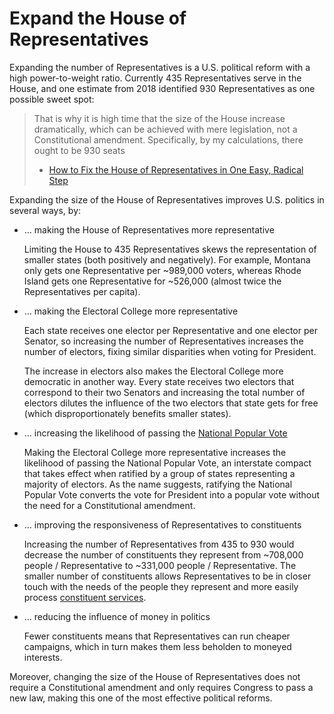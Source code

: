 # Expand the House of Representatives

Expanding the number of Representatives is a U.S. political reform with a high
power-to-weight ratio.  Currently 435 Representatives serve in the House, and
one estimate from 2018 identified 930 Representatives as one possible sweet
spot:

> That is why it is high time that the size of the House increase dramatically,
> which can be achieved with mere legislation, not a Constitutional amendment.
> Specifically, by my calculations, there ought to be 930 seats
>
> * [How to Fix the House of Representatives in One Easy, Radical Step][fix-the-house]

Expanding the size of the House of Representatives improves U.S. politics in
several ways, by:

* … making the House of Representatives more representative

  Limiting the House to 435 Representatives skews the representation of smaller
  states (both positively and negatively).  For example, Montana only gets one
  Representative per ~989,000 voters, whereas Rhode Island gets one
  Representative for ~526,000 (almost twice the Representatives per capita).

* … making the Electoral College more representative

  Each state receives one elector per Representative and one elector per
  Senator, so increasing the number of Representatives increases the number of
  electors, fixing similar disparities when voting for President.

  The increase in electors also makes the Electoral College more democratic in
  another way.  Every state receives two electors that correspond to their two
  Senators and increasing the total number of electors dilutes the influence
  of the two electors that state gets for free (which disproportionately
  benefits smaller states).

* … increasing the likelihood of passing the [National Popular Vote][popular-vote]

  Making the Electoral College more representative increases the likelihood
  of passing the National Popular Vote, an interstate compact that takes
  effect when ratified by a group of states representing a majority of electors.
  As the name suggests, ratifying the National Popular Vote converts the vote
  for President into a popular vote without the need for a Constitutional
  amendment.

* … improving the responsiveness of Representatives to constituents

  Increasing the number of Representatives from 435 to 930 would decrease the
  number of constituents they represent from ~708,000 people / Representative
  to ~331,000 people / Representative.  The smaller number of constituents
  allows Representatives to be in closer touch with the needs of the people
  they represent and more easily process
  [constituent services][constituent-services].

* … reducing the influence of money in politics

  Fewer constituents means that Representatives can run cheaper campaigns,
  which in turn makes them less beholden to moneyed interests.

Moreover, changing the size of the House of Representatives does not require
a Constitutional amendment and only requires Congress to pass a new law, making
this one of the most effective political reforms.

[fix-the-house]: https://time.com/5423623/house-representatives-number-seats/
[popular-vote]: https://time.com/5423623/house-representatives-number-seats/
[constituent-services]: https://www.everycrsreport.com/reports/R44726.html
